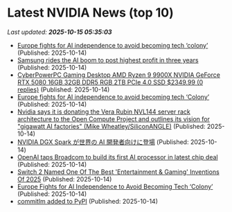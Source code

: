 # Latest NVIDIA News (top 10)
_Last updated: **2025-10-15 05:35:03**_

- [Europe fights for AI independence to avoid becoming tech ‘colony’](https://www.thestar.com.my/tech/tech-news/2025/10/14/europe-fights-for-ai-independence-to-avoid-becoming-tech-colony) (Published: 2025-10-14)
- [Samsung rides the AI boom to post highest profit in three years](https://www.sammobile.com/news/samsung-rides-ai-boom-q3-2025-highest-profit-three-years/) (Published: 2025-10-14)
- [CyberPowerPC Gaming Desktop AMD Ryzen 9 9900X NVIDIA GeForce RTX 5080 16GB 32GB DDR5 RGB 2TB PCIe 4.0 SSD $2349.99 (0 replies)](https://slickdeals.net/f/18698410-cyberpowerpc-gaming-desktop-amd-ryzen-9-9900x-nvidia-geforce-rtx-5080-16gb-32gb-ddr5-rgb-2tb-pcie-4-0-ssd-2349-99) (Published: 2025-10-14)
- [Europe fights for AI independence to avoid becoming tech ‘Colony’](https://www.bloomberg.com/news/articles/2025-10-14/europe-aims-for-ai-independence-to-avoid-reliance-on-us-and-china) (Published: 2025-10-14)
- [Nvidia says it is donating the Vera Rubin NVL144 server rack architecture to the Open Compute Project and outlines its vision for "gigawatt AI factories" (Mike Wheatley/SiliconANGLE)](https://www.techmeme.com/251014/p1) (Published: 2025-10-14)
- [NVIDIA DGX Spark が世界の AI 開発者向けに登場](https://prtimes.jp/main/html/rd/p/000000561.000012662.html) (Published: 2025-10-14)
- [OpenAI taps Broadcom to build its first AI processor in latest chip deal](https://indianexpress.com/article/technology/tech-news-technology/openai-taps-broadcom-to-build-its-first-ai-processor-in-latest-chip-deal-10305723/) (Published: 2025-10-14)
- [Switch 2 Named One Of The Best 'Entertainment & Gaming' Inventions Of 2025](https://www.nintendolife.com/news/2025/10/switch-2-named-one-of-the-best-entertainment-and-gaming-inventions-of-2025) (Published: 2025-10-14)
- [Europe Fights for AI Independence to Avoid Becoming Tech ‘Colony’](https://financialpost.com/pmn/business-pmn/europe-fights-for-ai-independence-to-avoid-becoming-tech-colony) (Published: 2025-10-14)
- [commitlm added to PyPI](https://pypi.org/project/commitlm/) (Published: 2025-10-14)
